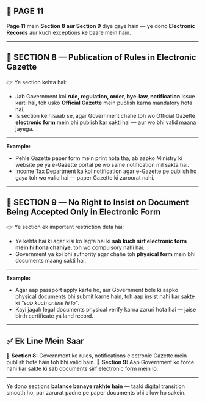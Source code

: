 ## 📄 **PAGE 11**

**Page 11** mein **Section 8 aur Section 9** diye gaye hain — ye dono **Electronic Records** aur kuch exceptions ke baare mein hain.

---

## 🔹 **SECTION 8 — Publication of Rules in Electronic Gazette**

👉 Ye section kehta hai:

* Jab Government koi **rule, regulation, order, bye-law, notification** issue karti hai, toh usko **Official Gazette** mein publish karna mandatory hota hai.
* Is section ke hisaab se, agar Government chahe toh wo Official Gazette **electronic form** mein bhi publish kar sakti hai — aur wo bhi valid maana jayega.

---

**Example:**

* Pehle Gazette paper form mein print hota tha, ab aapko Ministry ki website pe ya e-Gazette portal pe wo same notification mil sakta hai.
* Income Tax Department ka koi notification agar e-Gazette pe publish ho gaya toh wo valid hai — paper Gazette ki zaroorat nahi.

---

## 🔹 **SECTION 9 — No Right to Insist on Document Being Accepted Only in Electronic Form**

👉 Ye section ek important restriction deta hai:

* Ye kehta hai ki agar kisi ko lagta hai ki **sab kuch sirf electronic form mein hi hona chahiye**, toh wo compulsory nahi hai.
* Government ya koi bhi authority agar chahe toh **physical form** mein bhi documents maang sakti hai.

---

**Example:**

* Agar aap passport apply karte ho, aur Government bole ki aapko physical documents bhi submit karne hain, toh aap insist nahi kar sakte ki *“sab kuch online hi lo”*.
* Kayi jagah legal documents physical verify karna zaruri hota hai — jaise birth certificate ya land record.

---

## ✅ **Ek Line Mein Saar**

📌 **Section 8:** Government ke rules, notifications electronic Gazette mein publish hote hain toh bhi valid hain.
📌 **Section 9:** Aap Government ko force nahi kar sakte ki sab documents sirf electronic form mein lo.

---

Ye dono sections **balance banaye rakhte hain** — taaki digital transition smooth ho, par zarurat padne pe paper documents bhi allow ho sakein.
